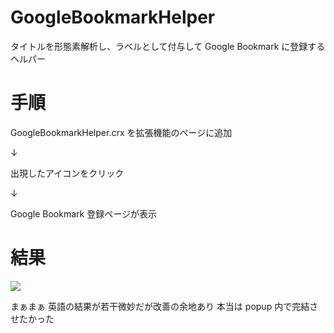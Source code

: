 GoogleBookmarkHelper
===========

タイトルを形態素解析し、ラベルとして付与して Google Bookmark に登録するヘルパー

# 手順

GoogleBookmarkHelper.crx を拡張機能のページに追加

↓

出現したアイコンをクリック

↓

Google Bookmark 登録ページが表示

# 結果

![](http://gyazo.com/2f1e63b1ff19d1b5a68eac4206b7b0a6)

まぁまぁ
英語の結果が若干微妙だが改善の余地あり
本当は popup 内で完結させたかった

